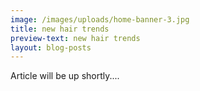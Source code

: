 ```yaml
---
image: /images/uploads/home-banner-3.jpg
title: new hair trends
preview-text: new hair trends
layout: blog-posts
---
```

Article will be up shortly....
